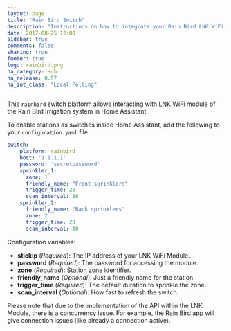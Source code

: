 ```yaml
---
layout: page
title: "Rain Bird Switch"
description: "Instructions on how to integrate your Rain Bird LNK WiFi Module as Switches within Home Assistant."
date: 2017-08-25 12:00
sidebar: true
comments: false
sharing: true
footer: true
logo: rainbird.png
ha_category: Hub
ha_release: 0.57
ha_iot_class: "Local Polling"
---
```


This `rainbird` switch platform allows interacting with [LNK WiFi](http://www.rainbird.com/landscape/products/controllers/LNK-WiFi.htm) module of the Rain Bird Irrigation system in Home Assistant.

To enable stations as switches inside Home Assistant, add the following to your `configuration.yaml` file:

```yaml
switch:
    platform: rainbird
    host: '1.1.1.1'
    password: 'secretpassword'
    sprinkler_1:
      zone: 1
      friendly_name: "Front sprinklers"
      trigger_time: 20
      scan_interval: 10
    sprinkler_2:
      friendly_name: "Back sprinklers"
      zone: 2
      trigger_time: 20
      scan_interval: 10
```

Configuration variables:

- **stickip** (*Required*): The IP address of your LNK WiFi Module.
- **password** (*Required*): The password for accessing the module.
- **zone** (*Required*): Station zone identifier.
- **friendly_name** (*Optional*): Just a friendly name for the station.
- **trigger_time** (*Required*): The default duration to sprinkle the zone.
- **scan_interval** (*Optional*): How fast to refresh the switch.

Please note that due to the implementation of the API within the LNK Module, there is a concurrency issue. For example, the Rain Bird app will give connection issues (like already a connection active).